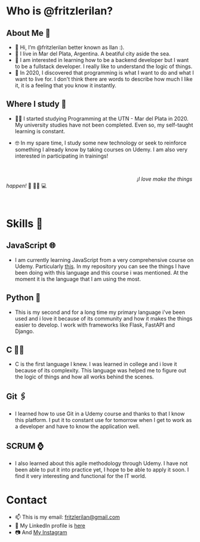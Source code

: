  # Who is @fritzlerilan?
## About Me 🧔
- 👋 Hi, I’m @fritzlerilan better known as Ilan :).
- 🌊 I live in Mar del Plata, Argentina. A beatiful city aside the sea. 
- 👀 I am interested in learning how to be a backend developer but I want to be a fullstack developer. I really like to understand the logic of things.
- 💎 In 2020, I discovered that programming is what I want to do and what I want to live for. I don't think there are words to describe how much I like it, it is a feeling that you know it instantly.

## Where I study 📖
- 👩‍🎓 I started studying Programming at the UTN - Mar del Plata in 2020. My university studies have not been completed. Even so, my self-taught learning is constant.

- 🤓 In my spare time, I study some new technology or seek to reinforce something I already know by taking courses on Udemy. I am also very interested in participating in trainings!

<p>&nbsp;</p>

&emsp;&emsp;&emsp;&emsp;&emsp;&emsp;&emsp;&emsp;&emsp;&emsp;&emsp;&emsp;&emsp;&emsp;&emsp;&emsp;&emsp;&emsp;&emsp;&emsp;&emsp;&emsp;&emsp;&emsp;&emsp;_¡I love make the things happen!_ 🌱 🧙‍♂ 💻

<p>&nbsp;</p>

# Skills 🔑

## JavaScript 🌐

- I am currently learning JavaScript from a very comprehensive course on Udemy. Particularly [this](https://www.udemy.com/course/javascript-moderno-guia-definitiva-construye-10-proyectos/). In my repository you can see the things I have been doing with this language and this course i was mentioned. At the moment it is the language that I am using the most.

## Python 🐍

- This is my second and for a long time my primary language i've been used and i love it because of its community and how it makes the things easier to develop. I work with frameworks like Flask, FastAPI and Django.

## C 👨‍💻

- C is the first language I knew. I was learned in college and i love it because of its complexity. This language was helped me to figure out the logic of things and how all works behind the scenes. 

## Git 🖇️

- I learned how to use Git in a Udemy course and thanks to that I know this platform. I put it to constant use for tomorrow when I get to work as a developer and have to know the application well.

## SCRUM ⌚

- I also learned about this agile methodology through Udemy. I have not been able to put it into practice yet, I hope to be able to apply it soon. I find it very interesting and functional for the IT world.

# Contact

- 📫 This is my email: fritzlerilan@gmail.com
- 🔗 My LinkedIn profile is [here](https://www.linkedin.com/in/ilan-fritzler/)
- 📷 And [My Instagram](https://www.instagram.com/fritzlerilan)
